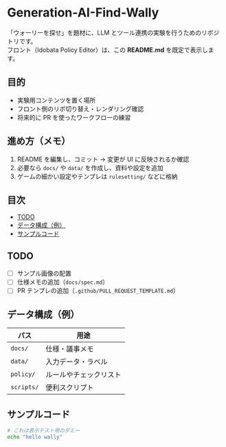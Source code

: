 # Generation-AI-Find-Wally

「ウォーリーを探せ」を題材に、LLM とツール連携の実験を行うためのリポジトリです。  
フロント（Idobata Policy Editor）は、この **README.md** を既定で表示します。

## 目的
- 実験用コンテンツを置く場所
- フロント側のリポ切り替え・レンダリング確認
- 将来的に PR を使ったワークフローの練習

## 進め方（メモ）
1. README を編集し、コミット → 変更が UI に反映されるか確認
2. 必要なら `docs/` や `data/` を作成し、資料や設定を追加
3. ゲームの細かい設定やテンプレは `rulesetting/` などに格納

## 目次
- [TODO](#todo)
- [データ構成（例）](#データ構成例)
- [サンプルコード](#サンプルコード)

## TODO
- [ ] サンプル画像の配置
- [ ] 仕様メモの追加（`docs/spec.md`）
- [ ] PR テンプレの追加（`.github/PULL_REQUEST_TEMPLATE.md`）

## データ構成（例）
| パス | 用途 |
|---|---|
| `docs/` | 仕様・議事メモ |
| `data/` | 入力データ・ラベル |
| `policy/` | ルールやチェックリスト |
| `scripts/` | 便利スクリプト |

## サンプルコード
```bash
# これは表示テスト用のダミー
echo "hello wally"
